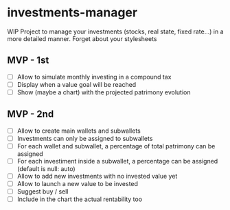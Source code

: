 # investments-manager
WIP Project to manage your investments (stocks, real state, fixed rate...) in a more detailed manner. Forget about your stylesheets

## MVP - 1st
- [ ] Allow to simulate monthly investing in a compound tax
- [ ] Display when a value goal will be reached
- [ ] Show (maybe a chart) with the projected patrimony evolution

## MVP - 2nd
- [ ] Allow to create main wallets and subwallets
- [ ] Investments can only be assigned to subwallets
- [ ] For each wallet and subwallet, a percentage of total patrimony can be assigned
- [ ] For each investiment inside a subwallet, a percentage can be assigned (default is null: auto)
- [ ] Allow to add new investments with no invested value yet
- [ ] Allow to launch a new value to be invested
- [ ] Suggest buy / sell
- [ ] Include in the chart the actual rentability too
